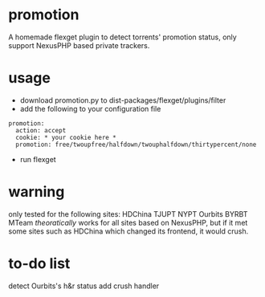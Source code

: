 # promotion
A homemade flexget plugin to detect torrents' promotion status, only support NexusPHP based private trackers.
# usage
- download promotion.py to dist-packages/flexget/plugins/filter
- add the following to your configuration file
```
promotion: 
  action: accept
  cookie: * your cookie here *
  promotion: free/twoupfree/halfdown/twouphalfdown/thirtypercent/none
```
- run flexget
# warning
only tested for the following sites: HDChina TJUPT NYPT Ourbits BYRBT MTeam
*theoratically* works for all sites based on NexusPHP, but if it met some sites such as HDChina which changed its frontend, it would crush. 
# to-do list
detect Ourbits's h&r status
add crush handler
